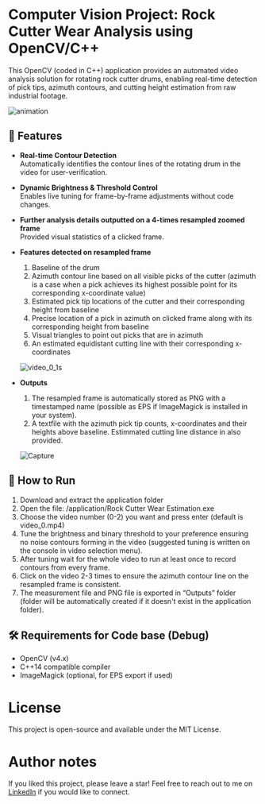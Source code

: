 # Computer Vision Project: Rock Cutter Wear Analysis using OpenCV/C++ 

This OpenCV (coded in C++) application provides an automated video analysis solution for rotating rock cutter drums, enabling real-time detection of pick tips, azimuth contours, and cutting height estimation from raw industrial footage.

![animation](https://github.com/user-attachments/assets/d2343e3e-5cf7-4714-b3f8-1afc8c7af6ce)

## 🚀 Features

- **Real-time Contour Detection**  
  Automatically identifies the contour lines of the rotating drum in the video for user-verification.

- **Dynamic Brightness & Threshold Control**  
  Enables live tuning for frame-by-frame adjustments without code changes.

- **Further analysis details outputted on a 4-times resampled zoomed frame**  
  Provided visual statistics of a clicked frame.
  
- **Features detected on resampled frame**  
  1. Baseline of the drum
  2. Azimuth contour line based on all visible picks of the cutter (azimuth is a case when a pick achieves its highest possible point for its corresponding x-coordinate value)
  3. Estimated pick tip locations of the cutter and their corresponding height from baseline
  4. Precise location of a pick in azimuth on clicked frame along with its corresponding height from baseline
  5. Visual triangles to point out picks that are in azimuth
  6. An estimated equidistant cutting line with their corresponding x-coordinates

  ![video_0_1s](https://github.com/user-attachments/assets/a94411e0-9e91-4882-be64-cbf49b7f1442)


- **Outputs**  
  1. The resampled frame is automatically stored as PNG with a timestamped name (possible as EPS if ImageMagick is installed in your system).
  2. A textfile with the azimuth pick tip counts, x-coordinates and their heights above baseline. Estimmated cutting line distance in also provided.

  ![Capture](https://github.com/user-attachments/assets/4a3a4593-2df6-4f46-8a95-f98fd86955d5)

## 🧪 How to Run
  1. Download and extract the application folder
  2. Open the file: /application/Rock Cutter Wear Estimation.exe
  3. Choose the video number (0-2) you want and press enter (default is video_0.mp4)
  4. Tune the brightness and binary threshold to your preference ensuring no noise contours forming in the video (suggested tuning is written on the console in video selection menu).
  5. After tuning wait for the whole video to run at least once to record contours from every frame.
  6. Click on the video 2-3 times to ensure the azimuth contour line on the resampled frame is consistent.
  7. The measurement file and PNG file is exported in “Outputs” folder (folder will be automatically created if it doesn't exist in the application folder).

## 🛠️ Requirements for Code base (Debug)

- OpenCV (v4.x)
- C++14 compatible compiler
- ImageMagick (optional, for EPS export if used)

# License
This project is open-source and available under the MIT License.

# Author notes
If you liked this project, please leave a star! Feel free to reach out to me on [LinkedIn](https://www.linkedin.com/in/nibras-sajjad/) if you would like to connect.
